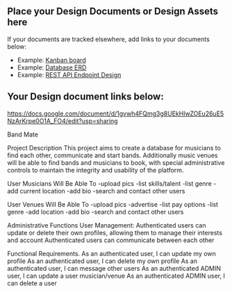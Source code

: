 ## Place your Design Documents or Design Assets here
If your documents are tracked elsewhere, add links to your documents below:
* Example: [Kanban board](https://trello.com/b/sdu02QE1/bookmark-manager)
* Example: [Database ERD](https://drive.google.com/file/d/1i9perOTx3RZRgZ7xb1dRQzf-rZ5JPbER/view?usp=sharing)
* Example: [REST API Endpoint Design](https://docs.google.com/spreadsheets/d/116InsSu99N0zIwEzilJCzCApfK3HQfJiFkJKpwpUGZY/edit?usp=sharing)

## Your Design document links below:

https://docs.google.com/document/d/1gvwh4FQmg3g8UEkHIwZOEu26uE5NzArKrpe0O1A_FO4/edit?usp=sharing


Band Mate

Project Description
This project aims to create a database for musicians to find each other, communicate and start bands. Additionally music venues will be able to find bands and musicians to book,  with special administrative controls to maintain the integrity and usability of the platform.

User Musicians Will Be Able To
-upload pics
-list skills/talent
-list genre
-add current location
-add bio
-search and contact other users

User Venues Will Be Able To
-upload pics
-advertise
-list pay options
-list genre
-add location
-add bio
-search and contact other users

Administrative Functions
User Management: Authenticated users can update or delete their own profiles, allowing them to manage their interests and account
Authenticated users can communicate between each other

Functional Requirements.
As an authenticated user, I can update my own profile
As an authenticated user, I can delete my own profile
As an authenticated user, I can message other users
As an authenticated ADMIN user, I can update a user musician/venue
As an authenticated ADMIN user, I can delete a user


